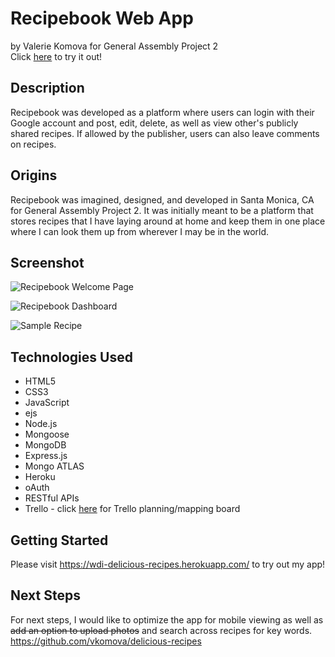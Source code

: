 # Recipebook Web App
by Valerie Komova for General Assembly Project 2  
Click [here](https://wdi-delicious-recipes.herokuapp.com/) to try it out!




## Description
Recipebook was developed as a platform where users can login with their Google account and post, edit, delete, as well as view other's publicly shared recipes. If allowed by the publisher, users can also leave comments on recipes.


## Origins
Recipebook was imagined, designed, and developed in Santa Monica, CA for General Assembly Project 2. It was initially meant to be a platform that stores recipes that I have laying around at home and keep them in one place where I can look them up from wherever I may be in the world.


## Screenshot
![Recipebook Welcome Page](https://i.imgur.com/1qXdBdP.png "Recipebook Welcome Page")  

![Recipebook Dashboard](https://i.imgur.com/GUmArac.png "Dashboard")  

![Sample Recipe](https://i.imgur.com/xptnJgD.png "Sample Recipe")  


## Technologies Used
* HTML5
* CSS3
* JavaScript
* ejs
* Node.js
* Mongoose
* MongoDB
* Express.js
* Mongo ATLAS
* Heroku
* oAuth
* RESTful APIs
* Trello - click [here](https://trello.com/b/F2itMzfQ) for Trello planning/mapping board


## Getting Started
Please visit https://wdi-delicious-recipes.herokuapp.com/ to try out my app!  


## Next Steps
For next steps, I would like to optimize the app for mobile viewing as well as ~~add an option to upload photos~~ and search across recipes for key words.  
https://github.com/vkomova/delicious-recipes


